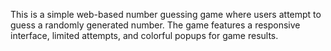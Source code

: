 This is a simple web-based number guessing game where users attempt to guess a randomly generated number. The game features a responsive interface, limited attempts, and colorful popups for game results.
